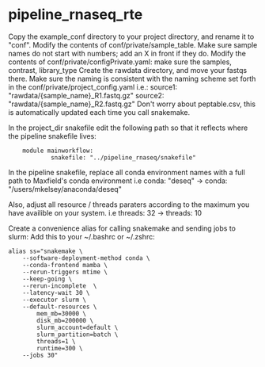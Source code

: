 # pipeline_rnaseq_rte

Copy the example_conf directory to your project directory, and rename it to "conf".
Modify the contents of conf/private/sample_table. Make sure sample names do not start with numbers; add an X in front if they do.
Modify the contents of conf/private/configPrivate.yaml:
  make sure the samples, contrast, library_type
Create the rawdata directory, and move your fastqs there. Make sure the naming is consistent with the naming scheme set forth in the conf/private/project_config.yaml i.e.:       source1: "rawdata/{sample_name}_R1.fastq.gz" source2: "rawdata/{sample_name}_R2.fastq.gz"
Don't worry about peptable.csv, this is automatically updated each time you call snakemake.

In the project_dir snakefile edit the following path so that it reflects where the pipeline snakefile lives:
```
    module mainworkflow:
            snakefile: "../pipeline_rnaseq/snakefile"
```

In the pipeline snakefile, replace all conda environment names with a full path to Maxfield's conda environment
    i.e conda: "deseq" -> conda: "/users/mkelsey/anaconda/deseq"

Also, adjust all resource / threads paraters according to the maximum you have availible on your system.
    i.e threads: 32 -> threads: 10


Create a convenience alias for calling snakemake and sending jobs to slurm:
Add this to your ~/.bashrc or ~/.zshrc:
```
alias ss="snakemake \
    --software-deployment-method conda \
    --conda-frontend mamba \
    --rerun-triggers mtime \
    --keep-going \
    --rerun-incomplete  \
    --latency-wait 30 \
    --executor slurm \
    --default-resources \
        mem_mb=30000 \
        disk_mb=200000 \
        slurm_account=default \
        slurm_partition=batch \
        threads=1 \
        runtime=300 \
    --jobs 30"
```
